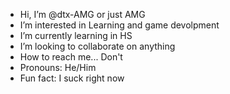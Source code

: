 -  Hi, I’m @dtx-AMG or just AMG
-  I’m interested in Learning and game devolpment 
-  I’m currently learning in HS
-  I’m looking to collaborate on anything
-  How to reach me... Don't
-  Pronouns: He/Him
-  Fun fact: I suck right now

